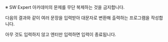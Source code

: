 ※ SW Expert 아카데미의 문제를 무단 복제하는 것을 금지합니다.


다음의 결과와 같이 여러 문장을 입력받아 대문자로 변환해 출력하는 프로그램을 작성합니다.
 

아무 것도 입력하지 않고 엔터만 입력하면 입력이 종료됩니다.